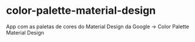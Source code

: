 # color-palette-material-design
App com as paletas de cores do Material Design da Google -> Color Palette Material Design
